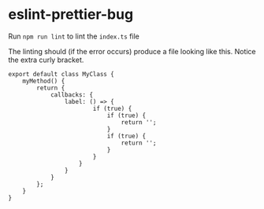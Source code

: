 # eslint-prettier-bug

Run `npm run lint` to lint the `index.ts` file

The linting should (if the error occurs) produce a file looking like this.
Notice the extra curly bracket.

```
export default class MyClass {
    myMethod() {
        return {
            callbacks: {
                label: () => {
                        if (true) {
                            if (true) {
                                return '';
                            }
                            if (true) {
                                return '';
                            }
                        }
                    }
                }
            }
        };
    }
}

```
